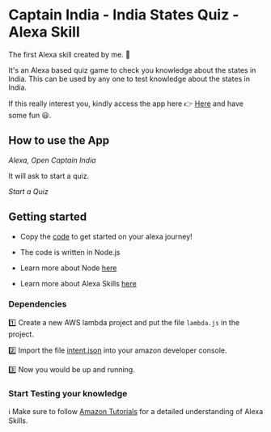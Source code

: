 # Captain India - India States Quiz - Alexa Skill

The first Alexa skill created by me. :tada:

It's an Alexa based quiz game to check you knowledge about the states in India. This can be used by any one to test knowledge about the states in India. 

If this really interest you, kindly access the app here :point_right: [Here](https://www.amazon.in/Captain-India-States-Quiz/dp/B077NMGT4R/) and have some fun :smiley:.

## How to use the App

_Alexa, Open Captain India_

It will ask to start a quiz.

_Start a Quiz_

## Getting started

* Copy the [code](Files/) to get started on your alexa journey!

* The code is written in Node.js

* Learn more about Node [here](https://nodejs.org)

* Learn more about Alexa Skills [here](https://developer.amazon.com/es/alexa-skills-kit/learn)

### Dependencies

:one: Create a new AWS lambda project and put the file ```lambda.js``` in the project.

:two: Import the file [intent.json](Files/intent.json) into your amazon developer console.

:three: Now you would be up and running.

### Start Testing your knowledge

:information_source: Make sure to follow [Amazon Tutorials](https://developer.amazon.com/es/alexa-skills-kit/alexa-skill-quick-start-tutorial-nodejs) for a detailed understanding of Alexa Skills.
